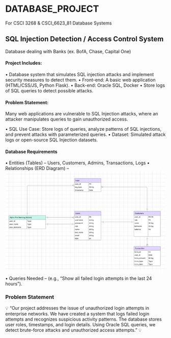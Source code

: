 # DATABASE_PROJECT
For CSCI 3268 & CSCI_6623_81 Database Systems 

## SQL Injection Detection / Access Control System

Database dealing with Banks (ex. BofA, Chase, Capital One)

#### Project Includes:
•	Database system that simulates SQL injection attacks and implement security measures to detect them.
•	Front-end: A basic web application (HTML/CSS/JS, Python Flask).
•   Back-end: Oracle SQL, Docker
•	Store logs of SQL queries to detect possible attacks.

#### Problem Statement: 
Many web applications are vulnerable to SQL Injection attacks, where an attacker manipulates queries to gain unauthorized access.

•	SQL Use Case: Store logs of queries, analyze patterns of SQL injections, and prevent attacks with parameterized queries.
•	Dataset: Simulated attack logs or open-source SQL Injection datasets.


#### Database Requirements
•	Entities (Tables) – Users, Customers, Admins, Transactions, Logs
•	Relationships (ERD Diagram) – 
![Alt text](ERD.png)

•	Queries Needed – (e.g., “Show all failed login attempts in the last 24 hours”).


### Problem Statement

💡 “Our project addresses the issue of unauthorized login attempts in enterprise networks. We have created a system that logs failed login attempts and recognizes suspicious activity patterns. The database stores user roles, timestamps, and login details. Using Oracle SQL queries, we detect brute-force attacks and unauthorized access attempts.” 💡

